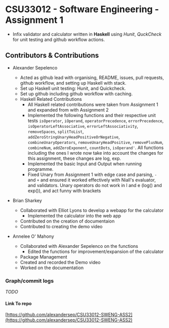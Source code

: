 # CSU33012 - Software Engineering - Assignment 1
* Infix validator and calculator written in **Haskell** using *Hunit*, *QuckCheck* 
  for unit testing and github workflow actions.

## Contributors & Contributions
* Alexander Sepelenco
    - Acted as github lead with organising, README, issues, pull requests, 
      github workflow, and setting up Haskell with stack.
    - Set up Haskell unit testing: Hunit, and Quickcheck.
    - Set up github including github workflow with caching.
    * Haskell Related Contributions
        - All Haskell related contributions were taken from Assignment 1
          and expanded from with Assignment 2
        - Implemented the following functions and their respective unit tests
          `isOperator`, `iOperand`, `operatorPrecedence`, `errorPrecedence`,
          `isOperatorLeftAssociative`, `errorLeftAssociativity`, `removeSpaces`,
          `splitToList`, `addZeroStringUnaryHeadPositiveOrNegative`,
          `combineUnaryOperators`, `removeUnaryHeadPositive`, `removePlusNum`,
          `combineNum`, `addZeroExponent`, `countDots`, `isOperand'`. All functions including the ones I wrote
          now take into account the changes for this assignment, these changes are 
          log, exp.
        - Implemented the basic Input and Output when running programme. 
        - Fixed Unary from Assignment 1 with edge case and 
          parsing, `-` and `+` and ensured it worked effectively
          with Niall's evaluator, and validators. Unary operators do not work in l and e (log() and exp()), and act funny with brackets

* Brian Sharkey
  * Collaborated with Elliot Lyons to develop a webapp for the calculator
    * Implemented the calculator into the web app
  * Contributed on the creation of documentaion
  * Contributed to creating the demo video

* Annelee O' Mahony
  * Collaborated with Alexander Sepelenco on the functions 
    * Edited the functions for improvement/expansion of the calculator
  * Package Management
  * Created and recorded the Demo video
  * Worked on the documentation


### Graph/commit logs
*TODO*

#### Link To repo
[https://github.com/alexandersep/CSU33012-SWENG-ASS2](https://github.com/alexandersep/CSU33012-SWENG-ASS2) 
